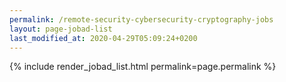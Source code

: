 ```yaml
---
permalink: /remote-security-cybersecurity-cryptography-jobs
layout: page-jobad-list
last_modified_at: 2020-04-29T05:09:24+0200
---
```

{% include render_jobad_list.html permalink=page.permalink %}

